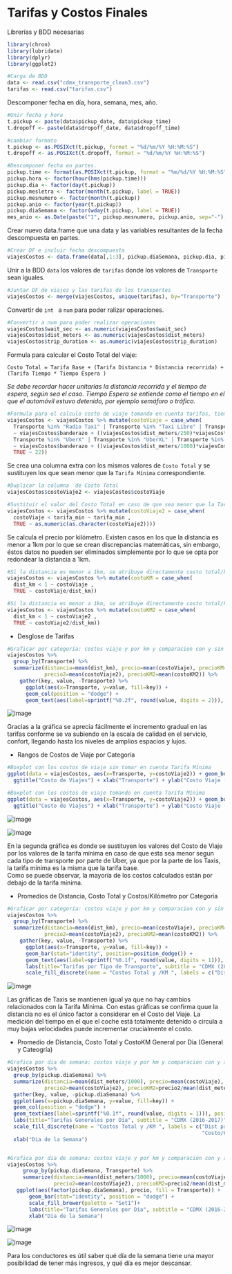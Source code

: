 # Tarifas y Costos Finales 

Librerías y BDD necesarias
```R
library(chron)
library(lubridate)
library(dplyr)
library(ggplot2)

#Carga de BDD
data <- read.csv("cdmx_transporte_clean3.csv")
tarifas <- read.csv("tarifas.csv")

```
Descomponer fecha en día, hora, semana, mes, año.
```R
#Unir fecha y hora
t.pickup <- paste(data$pickup_date, data$pickup_time)
t.dropoff <- paste(data$dropoff_date, data$dropoff_time)

#cambiar formato
t.pickup <- as.POSIXct(t.pickup, format = "%d/%m/%Y %H:%M:%S")
t.dropoff <- as.POSIXct(t.dropoff, format = "%d/%m/%Y %H:%M:%S")

#Descomponer fecha en partes.
pickup.time <- format(as.POSIXct(t.pickup, format = "%m/%d/%Y %H:%M:%S"), format="%H:%M:%S")
pickup.hora <- factor(hour(hms(pickup.time)))
pickup.dia <- factor(day(t.pickup))
pickup.mesletra <- factor(month(t.pickup, label = TRUE))
pickup.mesnumero <- factor(month(t.pickup))
pickup.anio <- factor(year(t.pickup))
pickup.diaSemana <- factor(wday(t.pickup, label = TRUE))
mes_anio <- as.Date(paste("1", pickup.mesnumero, pickup.anio, sep="-"), format = "%d-%m-%Y")
```

Crear nuevo data.frame que una data y las variables resultantes de la fecha descompuesta en partes.
```R
#Crear DF e incluir fecha descompuesta
viajesCostos <- data.frame(data[,1:3], pickup.diaSemana, pickup.dia, pickup.mesletra, pickup.mesnumero, mes_anio, pickup.anio, pickup.time, pickup.hora, data[,8:16])
```

Unir a la BDD ```data``` los valores de ```tarifas``` donde los valores de ```Transporte``` sean iguales.
```R
#Juntar DF de viajes y las tarifas de los transportes
viajesCostos <- merge(viajesCostos, unique(tarifas), by="Transporte")
```

Convertir de ```int ``` a ```num``` para poder ralizar operaciones.
```R
#Convertir a num para poder realizar operaciones
viajesCostos$wait_sec <- as.numeric(viajesCostos$wait_sec)
viajesCostos$dist_meters <- as.numeric(viajesCostos$dist_meters)
viajesCostos$trip_duration <- as.numeric(viajesCostos$trip_duration)
```

Formula para calcular el Costo Total del viaje:

```Costo Total = Tarifa Base + (Tarifa Distancia * Distancia recorrida) + (Tarifa Tiempo * Tiempo Espera )```

*Se debe recordar hacer unitarias la distancia recorrida y el tiempo de espera, según sea el caso.*
*Tiempo Espera se entiende como el tiempo en el que el automóvil estuvo detenido, por ejemplo semáforo o tráfico.*

```R
#Formula para el calculo costo de viaje tomando en cuenta tarifas, tiempo y distancia
viajesCostos <- viajesCostos %>% mutate(costoViaje = case_when( 
  Transporte %in% "Radio Taxi" | Transporte %in% "Taxi Libre" | Transporte %in% "Taxi de Sitio"
  ~ viajesCostos$banderazo + ((viajesCostos$dist_meters/250)*viajesCostos$tarifa_dist) + ((viajesCostos$wait_sec/45)*viajesCostos$tarifa_tiempo),
  Transporte %in% "UberX" | Transporte %in% "UberXL" | Transporte %in% "UberBlack" | Transporte %in% "UberSUV"
  ~ viajesCostos$banderazo + ((viajesCostos$dist_meters/1000)*viajesCostos$tarifa_dist) + (viajesCostos$wait_sec/60*viajesCostos$tarifa_tiempo),
  TRUE ~ 22))
```

Se crea una columna extra con los mismos valores de ```Costo Total``` y se sustituyen los que sean menor que la ```Tarifa Mínima``` correspondiente.

```R
#Duplicar la columna  de Costo Total
viajesCostos$costoViaje2 <- viajesCostos$costoViaje

#Sustituir el valor del Costo Total en caso de que sea menor que la Tarifa Mínima
viajesCostos <- viajesCostos %>% mutate(costoViaje2 = case_when( 
  costoViaje < tarifa_min ~ tarifa_min ,
  TRUE ~ as.numeric(as.character(costoViaje2))))
```

Se calcula el precio por kilómetro. 
Existen casos en los que la distancia es menor a 1km por lo que se crean discrepancias matemáticas, sin embargo, éstos datos no pueden ser eliminados simplemente por lo que se opta por redondear la distancia a 1km. 

```R
#Si la distancia es menor a 1km, se atribuye directamente costo total/km
viajesCostos <- viajesCostos %>% mutate(costoKM = case_when( 
  dist_km < 1 ~ costoViaje ,
  TRUE ~ costoViaje/dist_km))

#Si la distancia es menor a 1km, se atribuye directamente costo total/km
viajesCostos <- viajesCostos %>% mutate(costoKM2 = case_when( 
  dist_km < 1 ~ costoViaje2 ,
  TRUE ~ costoViaje2/dist_km))

```

* Desglose de Tarifas 

```R
#Graficar por categoría: costos viaje y por km y comparacion con y sin tarifa mínima
viajesCostos %>%
  group_by(Transporte) %>%
  summarize(distancia=mean(dist_km), precio=mean(costoViaje), precioKM=mean(costoKM),
            precio2=mean(costoViaje2), precioKM2=mean(costoKM2)) %>%
    gather(key, value, -Transporte) %>% 
      ggplot(aes(x=Transporte, y=value, fill=key)) +
      geom_col(position = "dodge") + 
      geom_text(aes(label=sprintf("%0.2f", round(value, digits = 2))), position=position_dodge(width=0.9), vjust=-0.25)
```

![image](https://user-images.githubusercontent.com/72113099/107188810-f116e400-69ad-11eb-8283-69b2dd4c9159.png)

Gracias a la gráfica se aprecia fácilmente el incremento gradual en las tarifas conforme se va subiendo en la escala de calidad en el servicio, confort, llegando hasta los niveles de amplios espacios y lujos.

* Rangos de Costos de Viaje por Categoría
```R
#Boxplot con los costos de viaje sin tomar en cuenta Tarifa Mínima
ggplot(data = viajesCostos, aes(x=Transporte, y=costoViaje2)) + geom_boxplot() +
  ggtitle("Costo de Viajes") + xlab("Transporte") + ylab("Costo Viaje ($)")

#Boxplot con los costos de viaje tomando en cuenta Tarifa Mínima
ggplot(data = viajesCostos, aes(x=Transporte, y=costoViaje2)) + geom_boxplot() +
  ggtitle("Costo de Viajes") + xlab("Transporte") + ylab("Costo Viaje ($)")
```

![image](https://user-images.githubusercontent.com/72113099/107249326-e0d82680-69f8-11eb-982a-b41f6aa0c4ed.png)

![image](https://user-images.githubusercontent.com/72113099/107249412-f6e5e700-69f8-11eb-8ab7-fab865ea306f.png)

En la segunda gráfica es donde se sustituyen los valores del Costo de Viaje por los valores de la tarifa mínima en caso de que esta sea menor segun cada tipo de transporte por parte de Uber, ya que por la parte de los Taxis, la tarifa mínima es la misma que la tarifa base.  
Como se puede observar, la mayoría de los costos calculados están por debajo de la tarifa mínima.

* Promedios de Distancia, Costo Total y Costos/Kilómetro por Categoría
```R
#Graficar por categoría: costos viaje y por km y comparacion con y sin tarifa mínima
viajesCostos %>%
  group_by(Transporte) %>%
  summarize(distancia=mean(dist_km), precio=mean(costoViaje), precioKM=mean(costoKM),
            precio2=mean(costoViaje2), precioKM2=mean(costoKM2)) %>%
    gather(key, value, -Transporte) %>% 
      ggplot(aes(x=Transporte, y=value, fill=key)) +
      geom_bar(stat="identity", position=position_dodge()) +
      geom_text(aes(label=sprintf("%0.1f", round(value, digits = 1))), position=position_dodge(width=0.9), vjust=-0.25) + 
      labs(title="Tarifas por Tipo de Transporte", subtitle = "CDMX (2016-2017)", y = "Costo ($)", color = "Tarifa", size=15) +
      scale_fill_discrete(name = "Costos Total y /KM ", labels = c("Dist prom", "Costo prom sin Tarifa Min", "Costo prom con Tarifa Min", "Costo/KM prom sin Tarifa Min", "Costo/KM prom con Tarifa Min"))
```

![image](https://user-images.githubusercontent.com/72113099/107256355-023c1100-69ff-11eb-9b82-9edc0ac06fe0.png)

Las gráficas de Taxis se mantienen igual ya que no hay cambios relacionados con la Tarifa Mínima. Con estas gráficas se confirma quue la distancia no es el único factor a considerar en el Costo del Viaje. La medición del tiempo en el que el coche está totalmente detenido o circula a muy bajas velocidades puede incrementar crucialmente el costo.

* Promedio de Distancia, Costo Total y CostoKM General por Día (General y Cateogría)
```R
#Grafica por dia de semana: costos viaje y por km y comparación con y sin tarifa mínima General
viajesCostos %>%
  group_by(pickup.diaSemana) %>%
  summarize(distancia=mean(dist_meters/1000), precio=mean(costoViaje), precioKM=precio/mean(dist_meters/1000),
            precio2=mean(costoViaje2), precioKM2=precio2/mean(dist_meters/1000)) %>%
  gather(key, value, -pickup.diaSemana) %>% 
  ggplot(aes(x=pickup.diaSemana, y=value, fill=key)) +
  geom_col(position = "dodge") + 
  geom_text(aes(label=sprintf("%0.1f", round(value, digits = 1))), position=position_dodge(width=0.9), vjust=-0.25)+
  labs(title="Tarifas Generales por Día", subtitle = "CDMX (2016-2017)", y = "Costo ($)", color = "Tarifa", size=15) +
  scale_fill_discrete(name = "Costos Total y /KM ", labels = c("Dist prom", "Costo prom sin Tarifa Min", "Costo prom con Tarifa Min",
                                                               "Costo/KM prom sin Tarifa Min", "Costo/KM prom con Tarifa Min"))+
  xlab("Dia de la Semana")


#Grafica por dia de semana: costos viaje y por km y comparación con y sin tarifa mínima por Categoría
viajesCostos %>%
     group_by(pickup.diaSemana, Transporte) %>%
     summarize(distancia=mean(dist_meters/1000), precio=mean(costoViaje), precioKM=precio/mean(dist_meters/1000),
               precio2=mean(costoViaje2), precioKM2=precio2/mean(dist_meters/1000)) %>%
   ggplot(aes(factor(pickup.diaSemana), precio, fill = Transporte)) + 
       geom_bar(stat="identity", position = "dodge") + 
       scale_fill_brewer(palette = "Set1")+
       labs(title="Tarifas Generales por Día", subtitle = "CDMX (2016-2017)", y = "Costo ($)", size=15) +
       xlab("Dia de la Semana")
```

![image](https://user-images.githubusercontent.com/72113099/107261406-e5a2d780-6a04-11eb-886c-4c2409c32a18.png)



![image](https://user-images.githubusercontent.com/72113099/107262798-9b225a80-6a06-11eb-9405-ec4af2f72e18.png)


Para los conductores es útil saber qué día de la semana tiene una mayor posibilidad de tener más ingresos, y qué día es mejor descansar. 
